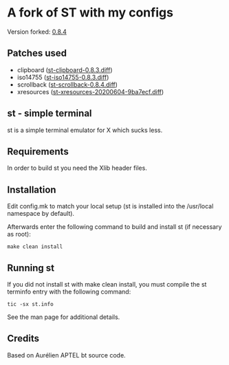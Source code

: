 # A fork of ST with my configs
Version forked: [0.8.4](https://dl.suckless.org/st/st-0.8.4.tar.gz)

## Patches used
*   clipboard   ([st-clipboard-0.8.3.diff][clip])
*   iso14755    ([st-iso14755-0.8.3.diff][iso])
*   scrollback  ([st-scrollback-0.8.4.diff][scroll])
*   xresources  ([st-xresources-20200604-9ba7ecf.diff][xres])

[clip]: https://st.suckless.org/patches/clipboard/st-clipboard-0.8.3.diff
[iso]: https://st.suckless.org/patches/iso14755/st-iso14755-0.8.3.diff
[scroll]: https://st.suckless.org/patches/scrollback/st-scrollback-0.8.4.diff
[xres]: https://st.suckless.org/patches/xresources/st-xresources-20200604-9ba7ecf.diff


st - simple terminal
--------------------
st is a simple terminal emulator for X which sucks less.


Requirements
------------
In order to build st you need the Xlib header files.


Installation
------------
Edit config.mk to match your local setup (st is installed into
the /usr/local namespace by default).

Afterwards enter the following command to build and install st (if
necessary as root):

    make clean install


Running st
----------
If you did not install st with make clean install, you must compile
the st terminfo entry with the following command:

    tic -sx st.info

See the man page for additional details.

Credits
-------
Based on Aurélien APTEL <aurelien dot aptel at gmail dot com> bt source code.
